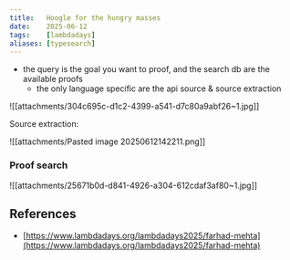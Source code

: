 ```yaml
---
title:   Hoogle for the hungry masses
date:    2025-06-12
tags:    [lambdadays]
aliases: [typesearch]
---
```


- the query is the goal you want to proof, and the search db are the available
  proofs
    - the only language specific are the api source & source extraction

![[attachments/304c695c-d1c2-4399-a541-d7c80a9abf26~1.jpg]]

Source extraction:

![[attachments/Pasted image 20250612142211.png]]

### Proof search

![[attachments/25671b0d-d841-4926-a304-612cdaf3af80~1.jpg]]
## References

- [https://www.lambdadays.org/lambdadays2025/farhad-mehta](https://www.lambdadays.org/lambdadays2025/farhad-mehta)

